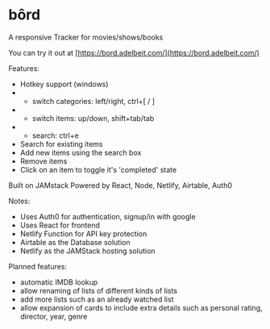 # bôrd
A responsive Tracker for movies/shows/books

You can try it out at [https://bord.adelbeit.com/](https://bord.adelbeit.com/)

Features:
- Hotkey support (windows)
- - switch categories: left/right, ctrl+\[ / ]
- - switch items: up/down, shift+tab/tab
- - search: ctrl+e
- Search for existing items 
- Add new items using the search box
- Remove items
- Click on an item to toggle it's 'completed' state

Built on JAMstack 
Powered by React, Node, Netlify, Airtable, Auth0

Notes: 
- Uses Auth0 for authentication, signup/in with google
- Uses React for frontend
- Netlify Function for API key protection
- Airtable as the Database solution
- Netlify as the JAMStack hosting solution


Planned features: 
- automatic IMDB lookup
- allow renaming of lists of different kinds of lists
- add more lists such as an already watched list
- allow expansion of cards to include extra details such as personal rating, director, year, genre

